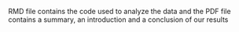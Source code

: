 RMD file contains the code used to analyze the data and the PDF file contains a summary, an introduction and a conclusion of our results
